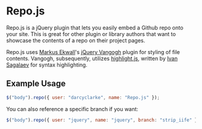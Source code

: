 # Repo.js

Repo.js is a jQuery plugin that lets you easily embed a Github repo onto your site. This is great for other plugin or library authors that want to showcase the contents of a repo on their project pages.

Repo.js uses [Markus Ekwall](https://twitter.com/#!/mekwall)'s [jQuery Vangogh](https://github.com/mekwall/jquery-vangogh) plugin for styling of file contents. Vangogh, subsequently, utilizes [highlight.js](https://github.com/isagalaev/highlight.js), written by [Ivan Sagalaev](https://github.com/isagalaev) for syntax highlighting.

## Example Usage

```js
$("body").repo({ user: "darcyclarke", name: "Repo.js" });
```

You can also reference a specific branch if you want:

```js
$("body").repo({ user: "jquery", name: "jquery", branch: "strip_iife" });
```
